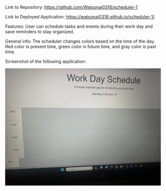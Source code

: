 Link to Repository: https://github.com/Watsonaj0316/scheduler-1 

Link to Deployed Application:
https://watsonaj0316.github.io/scheduler-1/ 


Features: User can schedule tasks and events during their work day and save reminders to stay organized.

General info: The scheduler changes colors based on the time of the day. Red color is present time, green color is future time, and gray color is past time.


Screenshot of the  following application:

 ![screenshot](IMG_5936.jpg)